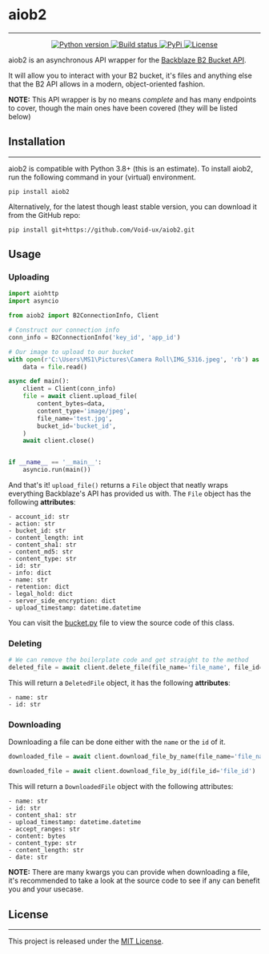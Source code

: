 # aiob2

---

<p align="center">
    <a href="https://www.python.org/downloads/">
        <img src="https://img.shields.io/pypi/pyversions/aiob2?style=for-the-badge" alt="Python version">
    </a>
    <a href="https://github.com/Void-ux/aiob2/actions">
        <img src="https://img.shields.io/github/actions/workflow/status/Void-ux/aiob2/build.yaml?branch=master&style=for-the-badge" alt="Build status">
    </a>
    <a href="https://pypi.org/project/aiob2/">
        <img src="https://img.shields.io/pypi/v/aiob2?color=8BC34A&style=for-the-badge" alt="PyPi">
    </a>
    <a href="https://opensource.org/licenses/MIT">
        <img src="https://img.shields.io/pypi/l/aiob2?color=C0C0C0&style=for-the-badge" alt="License">
    </a>
</p>

aiob2 is an asynchronous API wrapper for the [Backblaze B2 Bucket API](https://www.backblaze.com/b2/docs/calling.html).

It will allow you to interact with your B2 bucket, it's files and anything else that the B2 API allows in a modern, object-oriented fashion.

__**NOTE:**__ This API wrapper is by no means *complete* and has many endpoints to cover, though the main ones have been covered (they will be listed below)

## Installation

---

aiob2 is compatible with Python 3.8+ (this is an estimate). To install aiob2, run the following command in your (virtual) environment.

```
pip install aiob2
```

Alternatively, for the latest though least stable version, you can download it from the GitHub repo:

```
pip install git+https://github.com/Void-ux/aiob2.git
```

## Usage

### Uploading

```python
import aiohttp
import asyncio

from aiob2 import B2ConnectionInfo, Client

# Construct our connection info
conn_info = B2ConnectionInfo('key_id', 'app_id')

# Our image to upload to our bucket
with open(r'C:\Users\MS1\Pictures\Camera Roll\IMG_5316.jpeg', 'rb') as file:
    data = file.read()

async def main():
    client = Client(conn_info)
    file = await client.upload_file(
        content_bytes=data,
        content_type='image/jpeg',
        file_name='test.jpg',
        bucket_id='bucket_id',
    )
    await client.close()


if __name__ == '__main__':
    asyncio.run(main())
```

And that's it! `upload_file()` returns a `File` object that neatly wraps everything Backblaze's API has provided us with. The `File` object has the following **attributes**:

```
- account_id: str
- action: str
- bucket_id: str
- content_length: int
- content_sha1: str
- content_md5: str
- content_type: str
- id: str
- info: dict
- name: str
- retention: dict
- legal_hold: dict
- server_side_encryption: dict
- upload_timestamp: datetime.datetime
```

You can visit the [bucket.py](https://github.com/Void-ux/aiob2/blob/master/aiob2/types.py#L15-L29) file to view the source code of this class.

### Deleting

```python
# We can remove the boilerplate code and get straight to the method
deleted_file = await client.delete_file(file_name='file_name', file_id='file_id')
```

This will return a `DeletedFile` object, it has the following **attributes**:

```
- name: str
- id: str
```

### Downloading

Downloading a file can be done either with the `name` or the `id` of it.

```python
downloaded_file = await client.download_file_by_name(file_name='file_name', bucket_name='bucket_name')
```

```python
downloaded_file = await client.download_file_by_id(file_id='file_id')
```

This will return a `DownloadedFile` object with the following attributes:

```
- name: str
- id: str
- content_sha1: str
- upload_timestamp: datetime.datetime
- accept_ranges: str
- content: bytes
- content_type: str
- content_length: str
- date: str
```

**NOTE:** There are many kwargs you can provide when downloading a file, it's recommended to take a look at the source
code to see if any can benefit you and your usecase.

## License

---

This project is released under the [MIT License](https://opensource.org/licenses/MIT).
